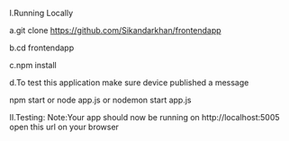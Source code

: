 I.Running Locally

   a.git clone https://github.com/Sikandarkhan/frontendapp

   b.cd frontendapp

   c.npm install

   d.To test this application make sure device published a message

   npm start or node app.js or nodemon start app.js
    
II.Testing:
Note:Your app should now be running on http://localhost:5005
open this url on your browser
